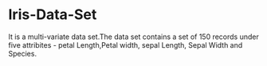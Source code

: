 # Iris-Data-Set
It is a multi-variate data set.The data set contains a set of 150 records under five attribites - petal Length,Petal width, sepal Length, Sepal Width and Species.
